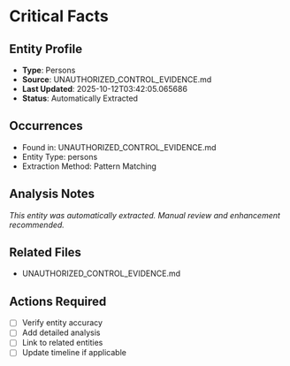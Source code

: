 # Critical Facts

## Entity Profile
- **Type**: Persons
- **Source**: UNAUTHORIZED_CONTROL_EVIDENCE.md
- **Last Updated**: 2025-10-12T03:42:05.065686
- **Status**: Automatically Extracted

## Occurrences
- Found in: UNAUTHORIZED_CONTROL_EVIDENCE.md
- Entity Type: persons
- Extraction Method: Pattern Matching

## Analysis Notes
*This entity was automatically extracted. Manual review and enhancement recommended.*

## Related Files
- UNAUTHORIZED_CONTROL_EVIDENCE.md

## Actions Required
- [ ] Verify entity accuracy
- [ ] Add detailed analysis
- [ ] Link to related entities
- [ ] Update timeline if applicable

